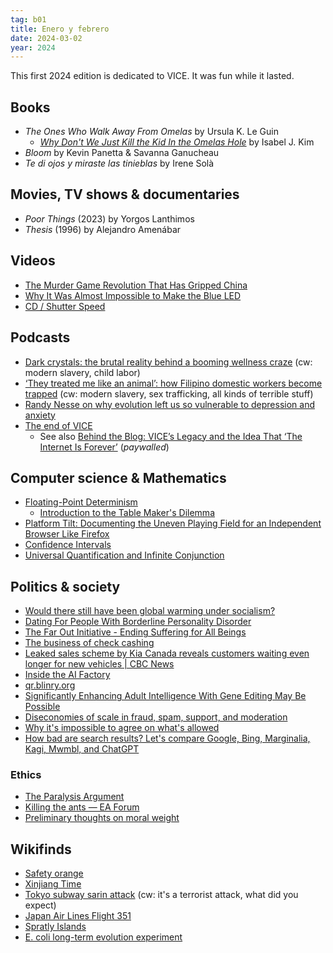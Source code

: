 ```yaml
---
tag: b01
title: Enero y febrero
date: 2024-03-02
year: 2024
---
```


This first 2024 edition is dedicated to VICE. It was fun while it lasted.

## Books

- *The Ones Who Walk Away From Omelas* by Ursula K. Le Guin
  - [*Why Don't We Just Kill the Kid In the Omelas Hole*](https://clarkesworldmagazine.com/kim_02_24/) by Isabel J. Kim
- *Bloom* by Kevin Panetta & Savanna Ganucheau
- *Te di ojos y miraste las tinieblas* by Irene Solà

## Movies, TV shows & documentaries

- *Poor Things* (2023) by Yorgos Lanthimos
- *Thesis* (1996) by Alejandro Amenábar

## Videos

- [The Murder Game Revolution That Has Gripped China](https://www.youtube.com/watch?v=6_dlxbGUNNQ)
- [Why It Was Almost Impossible to Make the Blue LED](https://www.youtube.com/watch?v=AF8d72mA41M)
- [CD / Shutter Speed](https://www.youtube.com/watch?v=28S47EE_opA)

## Podcasts

- [Dark crystals: the brutal reality behind a booming wellness craze](https://www.theguardian.com/news/audio/2019/oct/04/dark-crystals-the-brutal-reality-behind-a-booming-wellness-craze-podcast) (cw: modern slavery, child labor)
- [‘They treated me like an animal’: how Filipino domestic workers become trapped](https://www.theguardian.com/news/audio/2024/jan/15/they-treated-me-like-an-animal-how-filipino-domestic-workers-become-trapped-podcast) (cw: modern slavery, sex trafficking, all kinds of terrible stuff)
- [Randy Nesse on why evolution left us so vulnerable to depression and anxiety](https://80000hours.org/podcast/episodes/randy-nesse-evolutionary-medicine-psychiatry/)
- [The end of VICE](https://shows.acast.com/cyber/episodes/the-end-of-vice)
  - See also [Behind the Blog: VICE’s Legacy and the Idea That ‘The Internet Is Forever’](https://www.404media.co/behind-the-blog-vices-legacy-and-the-idea-that-the-internet-is-forever/) (*paywalled*)

## Computer science & Mathematics

- [Floating-Point Determinism](https://randomascii.wordpress.com/2013/07/16/floating-point-determinism/)
  - [Introduction to the Table Maker's Dilemma](http://perso.ens-lyon.fr/jean-michel.muller/Intro-to-TMD.htm)
- [Platform Tilt: Documenting the Uneven Playing Field for an Independent Browser Like Firefox](https://blog.mozilla.org/netpolicy/2024/01/19/platform-tilt/)
- [Confidence Intervals](https://sami.boo/post/statistics/confidence-intervals/)
- [Universal Quantification and Infinite Conjunction](https://www.hedonisticlearning.com/posts/universal-quantification-and-infinite-conjunction.html)

## Politics & society

- [Would there still have been global warming under socialism?](https://www.newstatesman.com/ideas/2023/07/global-warming-socialism-capitalism)
- [Dating For People With Borderline Personality Disorder](https://thingofthings.substack.com/p/dating-for-people-with-borderline)
- [The Far Out Initiative - Ending Suffering for All Beings](https://faroutinitiative.com/)
- [The business of check cashing](https://www.bitsaboutmoney.com/archive/the-business-of-check-cashing/)
- [Leaked sales scheme by Kia Canada reveals customers waiting even longer for new vehicles | CBC News](https://www.cbc.ca/news/canada/kia-canada-car-sales-1.7063216)
- [Inside the AI Factory](https://nymag.com/intelligencer/article/ai-artificial-intelligence-humans-technology-business-factory.html)
- [qr.blinry.org](https://qr.blinry.org/)
- [Significantly Enhancing Adult Intelligence With Gene Editing May Be Possible](https://www.lesswrong.com/posts/JEhW3HDMKzekDShva/significantly-enhancing-adult-intelligence-with-gene-editing)
- [Diseconomies of scale in fraud, spam, support, and moderation](https://danluu.com/diseconomies-scale/)
- [Why it's impossible to agree on what's allowed](https://danluu.com/impossible-agree/)
- [How bad are search results? Let's compare Google, Bing, Marginalia, Kagi, Mwmbl, and ChatGPT](https://danluu.com/seo-spam/)

### Ethics 

- [The Paralysis Argument](https://globalprioritiesinstitute.org/wp-content/uploads/2019/MacAskill_Mogensen_Paralysis_Argument.pdf)
- [Killing the ants — EA Forum](https://forum.effectivealtruism.org/posts/3hqXxzFRSZqRFPCTv/killing-the-ants)
- [Preliminary thoughts on moral weight](https://www.lesswrong.com/posts/2jTQTxYNwo6zb3Kyp/preliminary-thoughts-on-moral-weight)

## Wikifinds

- [Safety orange](https://en.wikipedia.org/wiki/Safety_orange)
- [Xinjiang Time](https://en.wikipedia.org/wiki/Xinjiang_Time)
- [Tokyo subway sarin attack](https://en.wikipedia.org/wiki/Tokyo_subway_sarin_attack) (cw: it's a terrorist attack, what did you expect)
- [Japan Air Lines Flight 351](https://en.wikipedia.org/wiki/Japan_Air_Lines_Flight_351)
- [Spratly Islands](https://en.wikipedia.org/wiki/Spratly_Islands)
- [E. coli long-term evolution experiment](https://en.wikipedia.org/wiki/E._coli_long-term_evolution_experiment)

